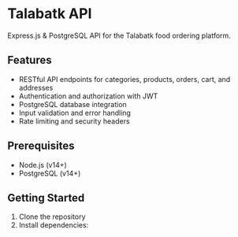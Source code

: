 # Talabatk API

Express.js & PostgreSQL API for the Talabatk food ordering platform.

## Features

- RESTful API endpoints for categories, products, orders, cart, and addresses
- Authentication and authorization with JWT
- PostgreSQL database integration
- Input validation and error handling
- Rate limiting and security headers

## Prerequisites

- Node.js (v14+)
- PostgreSQL (v14+)

## Getting Started

1. Clone the repository
2. Install dependencies:

